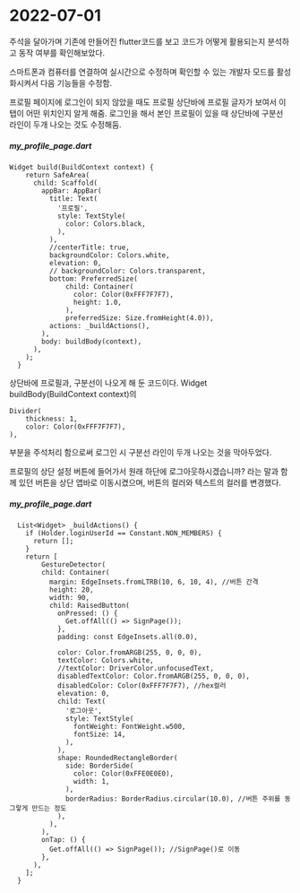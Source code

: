 2022-07-01
==========
주석을 달아가며 기존에 만들어진 flutter코드를 보고 코드가 어떻게 활용되는지 분석하고 동작 여부를 확인해보았다.   

스마트폰과 컴퓨터를 연결하여 실시간으로 수정하며 확인할 수 있는 개발자 모드를 활성화시켜서 다음 기능들을 수정함.

프로필 페이지에 로그인이 되지 않았을 때도 프로필 상단바에 프로필 글자가 보여서 이 탭이 어떤 위치인지 알게 해줌. 로그인을 해서 본인 프로필이 있을 때 상단바에 구분선 라인이 두개 나오는 것도 수정해둠.

##### my_profile_page.dart
```
Widget build(BuildContext context) {
    return SafeArea(
      child: Scaffold(
        appBar: AppBar(
          title: Text(
            '프로필',
            style: TextStyle(
              color: Colors.black,
            ),
          ),
          //centerTitle: true,
          backgroundColor: Colors.white,
          elevation: 0,
          // backgroundColor: Colors.transparent,
          bottom: PreferredSize(
              child: Container(
                color: Color(0xFFF7F7F7),
                height: 1.0,
              ),
              preferredSize: Size.fromHeight(4.0)),
          actions: _buildActions(),
        ),
        body: buildBody(context),
      ),
    );
  }
```
상단바에 프로필과, 구분선이 나오게 해 둔 코드이다.
Widget buildBody(BuildContext context)의 
```
Divider(
    thickness: 1,
    color: Color(0xFFF7F7F7),
),
```
부분을 주석처리 함으로써 로그인 시 구분선 라인이 두개 나오는 것을 막아두었다.   

프로필의 상단 설정 버튼에 들어가서 원래 하단에 로그아웃하시겠습니까? 라는 말과 함께 있던 버튼을 상단 앱바로 이동시켰으며, 버튼의 컬러와 텍스트의 컬러를 변경했다.

##### my_profile_page.dart
```
  List<Widget> _buildActions() {
    if (Holder.loginUserId == Constant.NON_MEMBERS) {
      return [];
    }
    return [
        GestureDetector(
        child: Container(
          margin: EdgeInsets.fromLTRB(10, 6, 10, 4), //버튼 간격
          height: 20,
          width: 90,
          child: RaisedButton(
            onPressed: () {
              Get.offAll(() => SignPage());
            },
            padding: const EdgeInsets.all(0.0),

            color: Color.fromARGB(255, 0, 0, 0),
            textColor: Colors.white,
            //textColor: DriverColor.unfocusedText,
            disabledTextColor: Color.fromARGB(255, 0, 0, 0),
            disabledColor: Color(0xFFF7F7F7), //hex컬러
            elevation: 0,
            child: Text(
              '로그아웃',
              style: TextStyle(
                fontWeight: FontWeight.w500,
                fontSize: 14,
              ),
            ),
            shape: RoundedRectangleBorder(
              side: BorderSide(
                color: Color(0xFFE0E0E0),
                width: 1,
              ),
              borderRadius: BorderRadius.circular(10.0), //버튼 주위를 동그랗게 만드는 정도
            ),
          ),
        ),
        onTap: () {
          Get.offAll(() => SignPage()); //SignPage()로 이동
        },
      ),
    ];
  }
```

